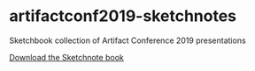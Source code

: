 # artifactconf2019-sketchnotes
Sketchbook collection of Artifact Conference 2019 presentations

[Download the Sketchnote book](https://github.com/artifactconf/artifactconf2019-sketchnotes/blob/master/books/artifactconf2019sketchnotes.epub)
